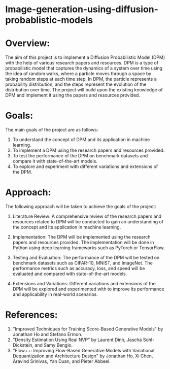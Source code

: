 # Image-generation-using-diffusion-probablistic-models

# Overview:

The aim of this project is to implement a Diffusion Probabilistic Model (DPM) with the help of various research papers and resources. DPM is a type of probabilistic model that captures the dynamics of a system over time using the idea of random walks, where a particle moves through a space by taking random steps at each time step. In DPM, the particle represents a probability distribution, and the steps represent the evolution of the distribution over time. The project will build upon the existing knowledge of DPM and implement it using the papers and resources provided.

# Goals:

The main goals of the project are as follows:

1. To understand the concept of DPM and its application in machine learning.
2. To implement a DPM using the research papers and resources provided.
3. To test the performance of the DPM on benchmark datasets and compare it with state-of-the-art models.
4. To explore and experiment with different variations and extensions of the DPM.

# Approach:

The following approach will be taken to achieve the goals of the project:

1. Literature Review: A comprehensive review of the research papers and resources related to DPM will be conducted to gain an understanding of the concept and its application in machine learning.

2. Implementation: The DPM will be implemented using the research papers and resources provided. The implementation will be done in Python using deep learning frameworks such as PyTorch or TensorFlow.

3. Testing and Evaluation: The performance of the DPM will be tested on benchmark datasets such as CIFAR-10, MNIST, and ImageNet. The performance metrics such as accuracy, loss, and speed will be evaluated and compared with state-of-the-art models.

4. Extensions and Variations: Different variations and extensions of the DPM will be explored and experimented with to improve its performance and applicability in real-world scenarios.

# References:

1. "Improved Techniques for Training Score-Based Generative Models" by Jonathan Ho and Stefano Ermon.
2. "Density Estimation Using Real NVP" by Laurent Dinh, Jascha Sohl-Dickstein, and Samy Bengio.
3. "Flow++: Improving Flow-Based Generative Models with Variational Dequantization and Architecture Design" by Jonathan Ho, Xi Chen, Aravind Srinivas, Yan Duan, and Pieter Abbeel.
